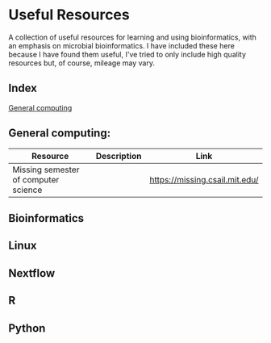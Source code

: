# Useful Resources
A collection of useful resources for learning and using bioinformatics, with an emphasis on microbial bioinformatics. I have included these here because I have found them useful, I've tried to only include high quality resources but, of course, mileage may vary.

## Index

[General computing](#general-computing)

## General computing:
|Resource| Description| Link|
|--------|------------|-----|
|Missing semester of computer science | | https://missing.csail.mit.edu/|


## Bioinformatics

## Linux

## Nextflow

## R

## Python

